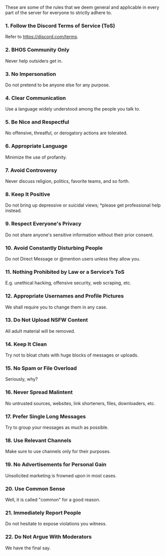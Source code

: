 These are some of the rules that we deem general and applicable in every part of the server for everyone to strictly adhere to.
### 1. Follow the Discord Terms of Service (ToS)
Refer to https://discord.com/terms.
### 2. BHOS Community Only
Never help outsiders get in.
### 3. No Impersonation
Do not pretend to be anyone else for any purpose.
### 4. Clear Communication
Use a language widely understood among the people you talk to.
### 5. Be Nice and Respectful
No offensive, threatful, or derogatory actions are tolerated.
### 6. Appropriate Language
Minimize the use of profanity.
### 7. Avoid Controversy
Never discuss religion, politics, favorite teams, and so forth.
### 8. Keep It Positive
Do not bring up depressive or suicidal views; *please get professional help instead.
### 9. Respect Everyone's Privacy
Do not share anyone's sensitive information without their prior consent.
### 10. Avoid Constantly Disturbing People
Do not Direct Message or @mention users unless they allow you.
### 11. Nothing Prohibited by Law or a Service’s ToS
E.g. unethical hacking, offensive security, web scraping, etc. 
### 12. Appropriate Usernames and Profile Pictures
We shall require you to change them in any case.
### 13. Do Not Upload NSFW Content
All adult material will be removed.
### 14. Keep It Clean
Try not to bloat chats with huge blocks of messages or uploads.
### 15. No Spam or File Overload
Seriously, why?
### 16. Never Spread Malintent
No untrusted sources, websites, link shorteners, files, downloaders, etc.
### 17. Prefer Single Long Messages
Try to group your messages as much as possible.
### 18. Use Relevant Channels
Make sure to use channels only for their purposes.
### 19. No Advertisements for Personal Gain
Unsolicited marketing is frowned upon in most cases.
### 20. Use Common Sense
Well, it is called "common" for a good reason.
### 21. Immediately Report People
Do not hesitate to expose violations you witness.
### 22. Do Not Argue With Moderators
We have the final say.
